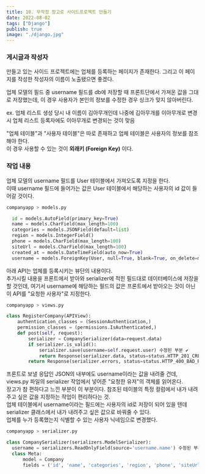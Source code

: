 ```yaml
---
title: 10. 무작정 장고로 사이드프로젝트 만들기
date: 2022-08-02
tags: ["Django"]
publish: true
image: "./django.jpg"
---
```


### 게시글과 작성자

만들고 있는 사이드 프로젝트에는 업체를 등록하는 페이지가 존재한다. 그리고 이 페이지를 작성한 작성자의 이름이 노출됐으면 좋겠다.

업체 모델의 필드 중 username 필드를 db에 저장할 때 프론트단에서 가져온 값을 그대로 저장했는데, 이 경우 사용자가 본인의 정보를 수정한 경우 싱크가 맞지 않아버린다.

ex. 업체 리스트 생성 당시 내 이름이 김아무개인데 나중에 김아무개를 이아무개로 변경 시 업체 리스트 등록자에도 이아무개로 변경되는 것이 맞음

"업체 테이블"과 "사용자 테이블"은 따로 존재하고 업체 테이블은 사용자의 정보를 참조해야 한다.  
이 경우 사용할 수 있는 것이 **외래키 (Foreign Key)** 이다.

### 작업 내용

업체 모델의 username 필드를 User 테이블에서 가져오도록 지정을 한다.  
이때 username 필드에 들어가는 값은 User 테이블에서 해당하는 사용자의 id 값이 들어갈 것이다.

```python
companyapp > models.py

  id = models.AutoField(primary_key=True)
  name = models.CharField(max_length=100)
  categories = models.JSONField(default=list)
  region = models.IntegerField()
  phone = models.CharField(max_length=100)
  siteUrl = models.CharField(max_length=100)
  created_at = models.DateTimeField(auto_now=True)
  username = models.ForeignKey(User, null=True, blank=True, on_delete=models.CASCADE) 수정된 부분 ✔
```

아래 API는 업체를 등록시키는 뷰단의 내용이다.  
추가시킬 내용을 프론트에서 받아와 serializer에 적힌 필드대로 데이터베이스에 저장을 할 것인데, 여기서 username에 해당하는 필드의 값은 프론트에서 받아오는 것이 아닌 이 API를 "요청한 사용자"로 지정한다.

```python
companyapp > views.py

class RegisterCompany(APIView):
    authentication_classes = (SessionAuthentication,)
    permission_classes = (permissions.IsAuthenticated,)
    def post(self, request):
        serializer = CompanySerializer(data=request.data)
        if serializer.is_valid():
            serializer.save(username=self.request.user) 수정된 부분 ✔
            return Response(serializer.data, status=status.HTTP_201_CREATED)
        return Response(serializer.errors, status=status.HTTP_400_BAD_REQUEST)
```

프론트로 보낼 응답인 JSON의 내부에도 username이라는 값을 내려줄 건데, views.py 파일의 serializer 작업에서 넣어준 "요청한 유저"의 객체를 읽어온다.  
장고가 참 편하다고 느낀 부분이 이 부분이다. 참조된 테이블의 특정 컬럼에서 내가 내려주고 싶은 값을 지정하는 작업이 편리하다는 것.  
업체 테이블에서 username이라는 필드에는 사용자의 id로 저장이 되어 있을 텐데 serializer 클래스에서 내가 내려주고 싶은 값으로 바꿔줄 수 있다.  
업체를 누가 등록했는지 식별할 수 있는 사용자 닉네임으로 변경했다.

```python
companyapp > serializer.py

class CompanySerializer(serializers.ModelSerializer):
  username = serializers.ReadOnlyField(source='username.name') 수정된 부분 ✔
  class Meta:
      model = Company
      fields = ('id', 'name', 'categories', 'region', 'phone', 'siteUrl', 'created_at', 'username')
```
